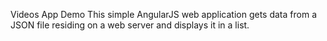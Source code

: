 Videos App Demo
This simple AngularJS web application gets data from a JSON file residing on a web server and displays it in a list.
